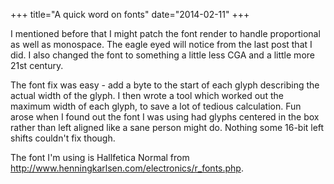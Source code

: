+++
title="A quick word on fonts"
date="2014-02-11"
+++

I mentioned before that I might patch the font render to handle proportional as well as monospace. The eagle eyed will notice from the last post that I did. I also changed the font to something a little less CGA and a little more 21st century.

The font fix was easy - add a byte to the start of each glyph describing the actual width of the glyph. I then wrote a tool which worked out the maximum width of each glyph, to save a lot of tedious calculation. Fun arose when I found out the font I was using had glyphs centered in the box rather than left aligned like a sane person might do. Nothing some 16-bit left shifts couldn't fix though.

The font I'm using is Hallfetica Normal from http://www.henningkarlsen.com/electronics/r_fonts.php. 